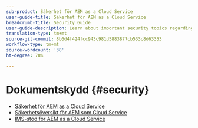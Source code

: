 ```yaml
---
sub-product: Säkerhet för AEM as a Cloud Service
user-guide-title: Säkerhet för AEM as a Cloud Service
breadcrumb-title: Security Guide
user-guide-description: Learn about important security topics regarding Experience Manager as a Cloud Service.
translation-type: tm+mt
source-git-commit: 8b6d4f424fcc943c981d5883877cb533c8d63353
workflow-type: tm+mt
source-wordcount: '38'
ht-degree: 78%

---
```



# Dokumentskydd {#security}

+ [Säkerhet för AEM as a Cloud Service](/help/security/home.md)
+ [Säkerhetsöversikt för AEM som Cloud Service](/help/security/cloud-service-security-overview.md)
+ [IMS-stöd för AEM as a Cloud Service](ims-support.md)
